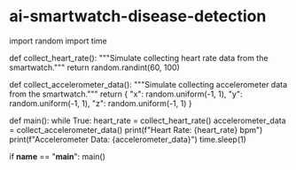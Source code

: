 # ai-smartwatch-disease-detection

import random
import time

def collect_heart_rate():
    """Simulate collecting heart rate data from the smartwatch."""
    return random.randint(60, 100)

def collect_accelerometer_data():
    """Simulate collecting accelerometer data from the smartwatch."""
    return {
        "x": random.uniform(-1, 1),
        "y": random.uniform(-1, 1),
        "z": random.uniform(-1, 1)
    }

def main():
    while True:
        heart_rate = collect_heart_rate()
        accelerometer_data = collect_accelerometer_data()
        print(f"Heart Rate: {heart_rate} bpm")
        print(f"Accelerometer Data: {accelerometer_data}")
        time.sleep(1)

if __name__ == "__main__":
    main()
